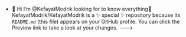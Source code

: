 - 👋 Hi I’m @KefayatModrik
looking for to know everything🌟
KefayatModrik/KefayatModrik is a ✨ special ✨ repository because its `README.md` (this file) appears on your GitHub profile.
You can click the Preview link to take a look at your changes.
--->
